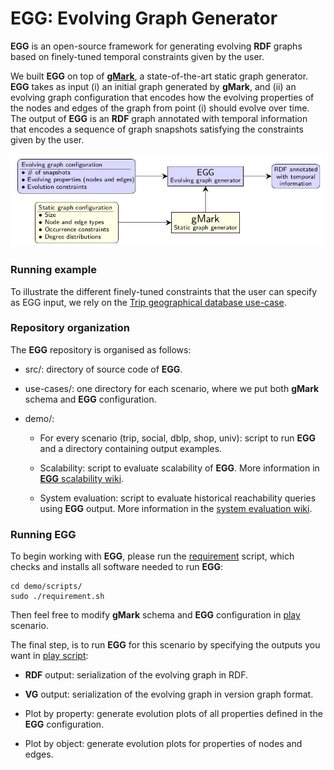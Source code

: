 # EGG: Evolving Graph Generator

**EGG** is an open-source framework for generating evolving **RDF** graphs based on finely-tuned temporal constraints given by the user.

We built **EGG** on top of [**gMark**](https://github.com/graphMark/gmark), a state-of-the-art static graph generator. **EGG** takes as input (i) an initial graph generated by **gMark**, and (ii) an evolving graph configuration that encodes how the evolving properties of the nodes and edges of the graph from point (i) should evolve over time. The output of **EGG** is an **RDF** graph annotated with temporal information that encodes a sequence of graph snapshots satisfying the constraints given by the user.

![](egg-architecture.png)

### Running example

To illustrate the different finely-tuned constraints that the user can specify as EGG input, we rely on the [Trip geographical database use-case](https://github.com/karimalami7/EGG/tree/master/use_cases/trip).

### Repository organization

The **EGG** repository is organised as follows:

* src/: directory of source code of **EGG**.

* use-cases/: one directory for each scenario, where we put both **gMark** schema and **EGG** configuration.

* demo/: 

  * For every scenario (trip, social, dblp, shop, univ): script to run **EGG** and a directory containing output examples.
  
  * Scalability: script to evaluate scalability of **EGG**. More information in [**EGG** scalability wiki](https://github.com/karimalami7/EGG/wiki/EGG-scalability).
  
  * System evaluation: script to evaluate historical reachability queries using **EGG** output. More information in the [system evaluation wiki](https://github.com/karimalami7/EGG/wiki/System-Evaluation:-Historical-Reachability-Queries).

### Running EGG

To begin working with **EGG**, please run the [requirement](https://github.com/karimalami7/EGG/blob/master/demo/scripts/requirement.sh) script, which checks and installs all software needed to run **EGG**:

```shell 
cd demo/scripts/
sudo ./requirement.sh
```

Then feel free to modify **gMark** schema and **EGG** configuration in [play](https://github.com/karimalami7/EGG/tree/master/use_cases/play) scenario.

The final step, is to run **EGG** for this scenario by specifying the outputs you want in [play script](https://github.com/karimalami7/EGG/blob/master/demo/play/play-script.sh):

* **RDF** output: serialization of the evolving graph in RDF.

* **VG** output: serialization of the evolving graph in version graph format.

* Plot by property: generate evolution plots of all properties defined in the **EGG** configuration.

* Plot by object: generate evolution plots for properties of nodes and edges.  



